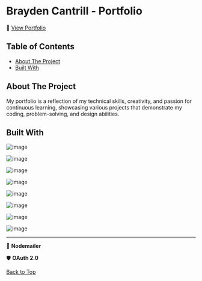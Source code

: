 # Brayden Cantrill - Portfolio

🔗 [View Portfolio](https://brayden-cantrill-portfolio.netlify.app/)

## Table of Contents
- [About The Project](#about-the-project)
- [Built With](#built-with)

## About The Project
My portfolio is a reflection of my technical skills, creativity, and passion for continuous learning, showcasing various projects that demonstrate my coding, problem-solving, and design abilities.

## Built With
![image](https://img.shields.io/badge/HTML5-E34F26?style=for-the-badge&logo=html5&logoColor=white)

![image](https://img.shields.io/badge/CSS3-1572B6?style=for-the-badge&logo=css3&logoColor=white)

![image](https://img.shields.io/badge/JavaScript-323330?style=for-the-badge&logo=javascript&logoColor=F7DF1E)

![image](https://img.shields.io/badge/Webpack-8DD6F9?style=for-the-badge&logo=Webpack&logoColor=white)

![image](https://img.shields.io/badge/React-20232A?style=for-the-badge&logo=react&logoColor=61DAFB)

![image](https://img.shields.io/badge/Node%20js-339933?style=for-the-badge&logo=nodedotjs&logoColor=white)

![image](https://img.shields.io/badge/Framer-black?style=for-the-badge&logo=framer&logoColor=blue)

![image](https://img.shields.io/badge/Netlify-00C7B7?style=for-the-badge&logo=netlify&logoColor=white)

---

📧 **Nodemailer**

🛡️ **OAuth 2.0**


[Back to Top](#brayden-cantrill-portfolio)
